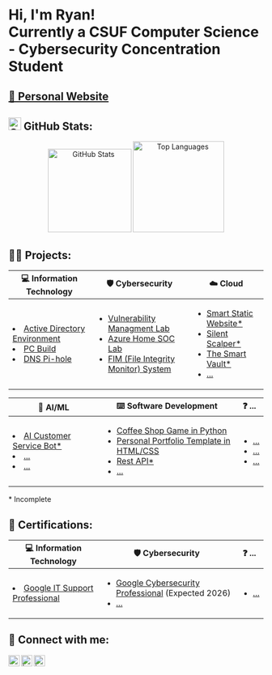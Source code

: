 <h1>Hi, I'm Ryan! </br> Currently a CSUF Computer Science - Cybersecurity Concentration Student</h1>

<h2> <a href= https://personal-portfolio-delta-two-63.vercel.app target="_blank" rel="noopener noreferrer" > 💼 Personal Website</a> </h2>

<h2><img src="https://github.githubassets.com/images/modules/logos_page/GitHub-Mark.png" alt="GitHub" width="25" height="25"> GitHub Stats:</h2>
<div align="center">

  <img src="https://github-readme-stats.vercel.app/api?username=Ryan4012&show_icons=true&theme=tokyonight" alt="GitHub Stats" height="165"/>

  <img src="https://github-readme-stats.vercel.app/api/top-langs/?username=Ryan4012&layout=compact&langs_count=8&theme=tokyonight" alt="Top Languages" height="180"/>

</div>



<h2>👨‍💻 Projects:</h2>


<table align="center">
  <thead>
    <tr>
      <th>💻 Information Technology</th>
      <th>🛡️ Cybersecurity</th>
      <th>☁️ Cloud</th>
    </tr>
  </thead>
  <tbody>
    <tr>
      <td>
        <li><a href = https://github.com/Ryan4012/ActiveDirectoryLab >Active Directory Environment</a></li>
        <li><a href = https://github.com/Ryan4012/PC-Build >PC Build</a></li>
        <li><a href = https://github.com/Ryan4012/DNS-Pi-Hole >DNS Pi-hole</a></li>
      </td>
      <td>
        <ul>
          <li><a href = https://github.com/Ryan4012/VulnerabilityManagementLab>Vulnerability Managment Lab</a></li>
          <li><a href = https://github.com/Ryan4012/AzureHomeSOCLab>Azure Home SOC Lab</a></li>
          <li><a href = https://github.com/Ryan4012/FIM>FIM (File Integrity Monitor) System</a></li>
        </ul>
      </td>
      <td>
        <ul>
          <li><a href = https://github.com/Ryan4012/project-url>Smart Static Website*</a></li>
          <li><a href = https://github.com/Ryan4012/project-url>Silent Scalper*</a></li>
          <li><a href = https://github.com/Ryan4012/project-url>The Smart Vault*</a></li>
          <li><a href = >...</a></li>
        </ul>
      </td>
    </tr>
  </tbody>
</table>
<b></b>
<table align="center">
  <thead>
    <tr>
      <th>🤖 AI/ML</th>
      <th>⌨️ Software Development</th>
      <th>❓ ...</th>
    </tr>
  </thead>
  <tbody>
    <tr>
      <td>
        <li><a href = https://github.com/Ryan4012/project-url>AI Customer Service Bot*</a></li>
        <li><a href = https://github.com/Ryan4012/project-url>...</a></li>
        <li><a href = https://github.com/Ryan4012/project-url>...</a></li>
      </td>
      <td>
        <ul>
          <li><a href = https://github.com/Ryan4012/CoffeeShopGame>Coffee Shop Game in Python</a></li>
          <li><a href = https://github.com/Ryan4012/PersonalPortfolioTemp>Personal Portfolio Template in HTML/CSS</a></li>
          <li><a href = https://github.com/Ryan4012/project-url>Rest API*</a></li>
          <li><a href = https://github.com/Ryan4012/project-url>...</a></li>
        </ul>
      </td>
      <td>
        <ul>
          <li><a href = >...</a></li>
          <li><a href = >...</a></li>
          <li><a href = >...</a></li>
        </ul>
      </td>
    </tr>
  </tbody>
</table>

<p>* Incomplete</p>

<h2>📄 Certifications:</h2>

<table align="center">
  <thead>
    <tr>
      <th>💻 Information Technology</th>
      <th>🛡️ Cybersecurity</th>
      <th>❓ ...</th>
    </tr>
  </thead>
  <tbody>
    <tr>
      <td>
        <li><a href = https://www.coursera.org/account/accomplishments/specialization/FZH7VG7NBDH7>Google IT Support Professional</a></li>
      </td>
      <td>
        <ul>
          <li><a href = https://github.com/Ryan4012/cert-url>Google Cybersecurity Professional</a> (Expected 2026) </li>
          <li><a href = https://github.com/Ryan4012/cert-url>...</a></li>
        </ul>
      </td>
      <td>
        <ul>
          <li><a href = >...</a></li>
        </ul>
      </td>
    </tr>
  </tbody>
</table>

<h2> 🤳 Connect with me:</h2>

[<img align="left" alt="RyanFranson | LinkedIn" width="22px" src="https://cdn.jsdelivr.net/npm/simple-icons@v3/icons/linkedin.svg" />][linkedin]
[<img align="left" alt=" | X" width="22px" src="https://upload.wikimedia.org/wikipedia/commons/5/53/X_logo_2023_original.svg" />][x]
[<img align="left" alt=" | Instagram" width="22px" src="https://cdn.jsdelivr.net/npm/simple-icons@v3/icons/instagram.svg" />][instagram]

[linkedin]: https://linkedin.com/in/ryan-franson
[x]: https://x.com/
[instagram]: https://www.instagram.com//


<!--
**Ryan4012/ryan4012** is a ✨ _special_ ✨ repository because its `README.md` (this file) appears on your GitHub profile.

Here are some ideas to get you started:

- 🔭 I’m currently working on ...
- 🌱 I’m currently learning ...
- 👯 I’m looking to collaborate on ...
- 🤔 I’m looking for help with ...
- 💬 Ask me about ...
- 📫 How to reach me: ...
- 😄 Pronouns: ...
- ⚡ Fun fact: ...
-->
